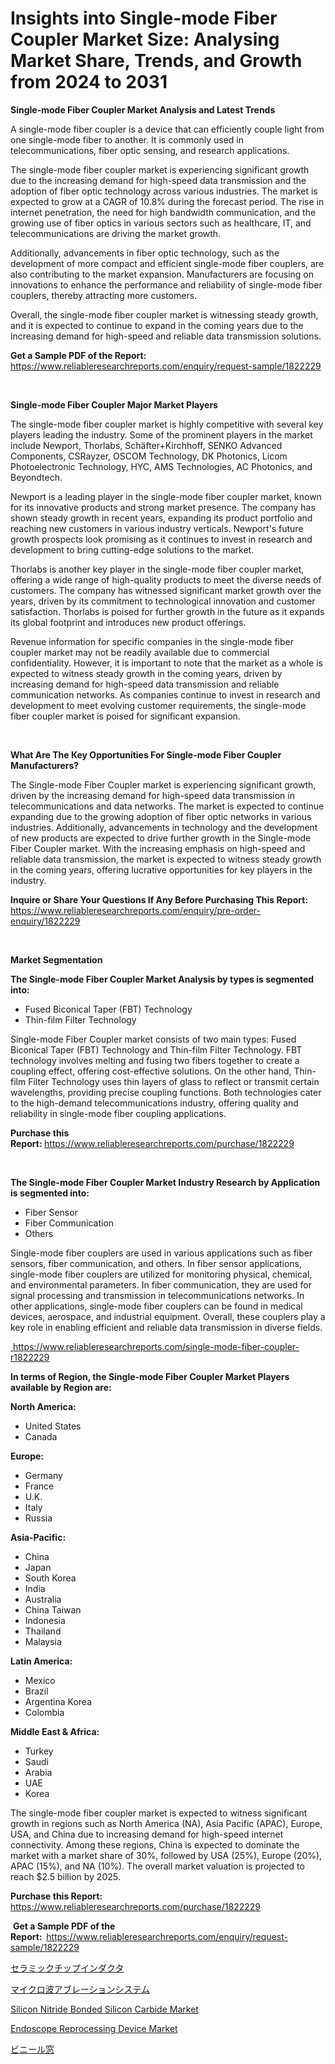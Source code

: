 <p><h1>Insights into Single-mode Fiber Coupler Market Size: Analysing Market Share, Trends, and Growth from 2024 to 2031</h1></p><p><strong>Single-mode Fiber Coupler Market Analysis and Latest Trends</strong></p>
<p><p>A single-mode fiber coupler is a device that can efficiently couple light from one single-mode fiber to another. It is commonly used in telecommunications, fiber optic sensing, and research applications.</p><p>The single-mode fiber coupler market is experiencing significant growth due to the increasing demand for high-speed data transmission and the adoption of fiber optic technology across various industries. The market is expected to grow at a CAGR of 10.8% during the forecast period. The rise in internet penetration, the need for high bandwidth communication, and the growing use of fiber optics in various sectors such as healthcare, IT, and telecommunications are driving the market growth. </p><p>Additionally, advancements in fiber optic technology, such as the development of more compact and efficient single-mode fiber couplers, are also contributing to the market expansion. Manufacturers are focusing on innovations to enhance the performance and reliability of single-mode fiber couplers, thereby attracting more customers.</p><p>Overall, the single-mode fiber coupler market is witnessing steady growth, and it is expected to continue to expand in the coming years due to the increasing demand for high-speed and reliable data transmission solutions.</p></p>
<p><strong>Get a Sample PDF of the Report:&nbsp;</strong> <a href="https://www.reliableresearchreports.com/enquiry/request-sample/1822229">https://www.reliableresearchreports.com/enquiry/request-sample/1822229</a></p>
<p>&nbsp;</p>
<p><strong>Single-mode Fiber Coupler Major Market Players</strong></p>
<p><p>The single-mode fiber coupler market is highly competitive with several key players leading the industry. Some of the prominent players in the market include Newport, Thorlabs, Schäfter+Kirchhoff, SENKO Advanced Components, CSRayzer, OSCOM Technology, DK Photonics, Licom Photoelectronic Technology, HYC, AMS Technologies, AC Photonics, and Beyondtech.</p><p>Newport is a leading player in the single-mode fiber coupler market, known for its innovative products and strong market presence. The company has shown steady growth in recent years, expanding its product portfolio and reaching new customers in various industry verticals. Newport's future growth prospects look promising as it continues to invest in research and development to bring cutting-edge solutions to the market.</p><p>Thorlabs is another key player in the single-mode fiber coupler market, offering a wide range of high-quality products to meet the diverse needs of customers. The company has witnessed significant market growth over the years, driven by its commitment to technological innovation and customer satisfaction. Thorlabs is poised for further growth in the future as it expands its global footprint and introduces new product offerings.</p><p>Revenue information for specific companies in the single-mode fiber coupler market may not be readily available due to commercial confidentiality. However, it is important to note that the market as a whole is expected to witness steady growth in the coming years, driven by increasing demand for high-speed data transmission and reliable communication networks. As companies continue to invest in research and development to meet evolving customer requirements, the single-mode fiber coupler market is poised for significant expansion.</p></p>
<p>&nbsp;</p>
<p><strong>What Are The Key Opportunities For Single-mode Fiber Coupler Manufacturers?</strong></p>
<p><p>The Single-mode Fiber Coupler market is experiencing significant growth, driven by the increasing demand for high-speed data transmission in telecommunications and data networks. The market is expected to continue expanding due to the growing adoption of fiber optic networks in various industries. Additionally, advancements in technology and the development of new products are expected to drive further growth in the Single-mode Fiber Coupler market. With the increasing emphasis on high-speed and reliable data transmission, the market is expected to witness steady growth in the coming years, offering lucrative opportunities for key players in the industry.</p></p>
<p><strong>Inquire or Share Your Questions If Any Before Purchasing This Report:</strong> <a href="https://www.reliableresearchreports.com/enquiry/pre-order-enquiry/1822229">https://www.reliableresearchreports.com/enquiry/pre-order-enquiry/1822229</a></p>
<p>&nbsp;</p>
<p><strong>Market Segmentation</strong></p>
<p><strong>The Single-mode Fiber Coupler Market Analysis by types is segmented into:</strong></p>
<p><ul><li>Fused Biconical Taper (FBT) Technology</li><li>Thin-film Filter Technology</li></ul></p>
<p><p>Single-mode Fiber Coupler market consists of two main types: Fused Biconical Taper (FBT) Technology and Thin-film Filter Technology. FBT technology involves melting and fusing two fibers together to create a coupling effect, offering cost-effective solutions. On the other hand, Thin-film Filter Technology uses thin layers of glass to reflect or transmit certain wavelengths, providing precise coupling functions. Both technologies cater to the high-demand telecommunications industry, offering quality and reliability in single-mode fiber coupling applications.</p></p>
<p><strong>Purchase this Report:&nbsp;</strong><a href="https://www.reliableresearchreports.com/purchase/1822229">https://www.reliableresearchreports.com/purchase/1822229</a></p>
<p>&nbsp;</p>
<p><strong>The Single-mode Fiber Coupler Market Industry Research by Application is segmented into:</strong></p>
<p><ul><li>Fiber Sensor</li><li>Fiber Communication</li><li>Others</li></ul></p>
<p><p>Single-mode fiber couplers are used in various applications such as fiber sensors, fiber communication, and others. In fiber sensor applications, single-mode fiber couplers are utilized for monitoring physical, chemical, and environmental parameters. In fiber communication, they are used for signal processing and transmission in telecommunications networks. In other applications, single-mode fiber couplers can be found in medical devices, aerospace, and industrial equipment. Overall, these couplers play a key role in enabling efficient and reliable data transmission in diverse fields.</p></p>
<p><a href="https://www.reliableresearchreports.com/single-mode-fiber-coupler-r1822229">&nbsp;https://www.reliableresearchreports.com/single-mode-fiber-coupler-r1822229</a></p>
<p><strong>In terms of Region, the Single-mode Fiber Coupler Market Players available by Region are:</strong></p>
<p>
    <p> <strong> North America: </strong>
        <ul>
            <li>United States</li>
            <li>Canada</li>
        </ul>
        </p> 
    <p> <strong> Europe: </strong>
        <ul>
            <li>Germany</li>
            <li>France</li>
            <li>U.K.</li>
            <li>Italy</li>
            <li>Russia</li>
        </ul>
        </p> 
    <p> <strong> Asia-Pacific: </strong>
        <ul>
            <li>China</li>
            <li>Japan</li>
            <li>South Korea</li>
            <li>India</li>
            <li>Australia</li>
            <li>China Taiwan</li>
            <li>Indonesia</li>
            <li>Thailand</li>
            <li>Malaysia</li>
        </ul>
        </p> 
    <p> <strong> Latin America: </strong>
        <ul>
            <li>Mexico</li>
            <li>Brazil</li>
            <li>Argentina Korea</li>
            <li>Colombia</li>
        </ul>
        </p> 
    <p> <strong> Middle East & Africa: </strong>
        <ul>
            <li>Turkey</li>
            <li>Saudi</li>
            <li>Arabia</li>
            <li>UAE</li>
            <li>Korea</li>
        </ul>
    </p>
    </p>
<p><p>The single-mode fiber coupler market is expected to witness significant growth in regions such as North America (NA), Asia Pacific (APAC), Europe, USA, and China due to increasing demand for high-speed internet connectivity. Among these regions, China is expected to dominate the market with a market share of 30%, followed by USA (25%), Europe (20%), APAC (15%), and NA (10%). The overall market valuation is projected to reach $2.5 billion by 2025.</p></p>
<p><strong>Purchase this Report: </strong><a href="https://www.reliableresearchreports.com/purchase/1822229">https://www.reliableresearchreports.com/purchase/1822229</a></p>
<p>&nbsp;<strong>Get a Sample PDF of the Report:&nbsp;&nbsp;</strong><a href="https://www.reliableresearchreports.com/enquiry/request-sample/1822229">https://www.reliableresearchreports.com/enquiry/request-sample/1822229</a></p>
<p><strong></strong></p>
<p><p><a href="https://github.com/AriMuller2009/Market-Research-Report-List-1/blob/main/518630241079.md">セラミックチップインダクタ</a></p><p><a href="https://github.com/bucuel854722/Market-Research-Report-List-1/blob/main/686769041078.md">マイクロ波アブレーションシステム</a></p><p><a href="https://issuu.com/reportprime-2/docs/silicon-nitride-bonded-silicon-carbide-market-size">Silicon Nitride Bonded Silicon Carbide Market</a></p><p><a href="https://medium.com/@janetchuaf36/endoscope-reprocessing-device-market-size-cagr-trends-2024-2030-7c0a188efde5">Endoscope Reprocessing Device Market</a></p><p><a href="https://medium.com/@dominicalsop1/%E3%83%93%E3%83%8B%E3%83%BC%E3%83%AB%E7%AA%93%E5%B8%82%E5%A0%B4%E3%81%AE%E5%B1%95%E6%9C%9B-%E6%A5%AD%E7%95%8C%E3%81%AE%E6%A6%82%E8%A6%81%E3%81%A8%E4%BA%88%E6%B8%AC-2024%E5%B9%B4%E3%81%8B%E3%82%892031%E5%B9%B4-a22aef64a13d">ビニール窓</a></p></p>